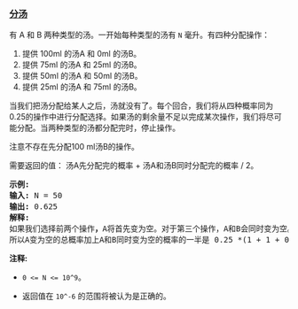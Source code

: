 ### [分汤](https://leetcode-cn.com/problems/soup-servings)

<p>有&nbsp;A&nbsp;和&nbsp;B 两种类型的汤。一开始每种类型的汤有&nbsp;<code>N</code>&nbsp;毫升。有四种分配操作：</p>

<ol>
	<li>提供 100ml 的汤A 和 0ml 的汤B。</li>
	<li>提供 75ml 的汤A 和 25ml 的汤B。</li>
	<li>提供 50ml 的汤A 和 50ml 的汤B。</li>
	<li>提供 25ml 的汤A 和 75ml 的汤B。</li>
</ol>

<p>当我们把汤分配给某人之后，汤就没有了。每个回合，我们将从四种概率同为0.25的操作中进行分配选择。如果汤的剩余量不足以完成某次操作，我们将尽可能分配。当两种类型的汤都分配完时，停止操作。</p>

<p>注意不存在先分配100 ml汤B的操作。</p>

<p>需要返回的值：&nbsp;汤A先分配完的概率 + 汤A和汤B同时分配完的概率 / 2。</p>

<pre>
<strong>示例:</strong>
<strong>输入:</strong> N = 50
<strong>输出:</strong> 0.625
<strong>解释:
</strong>如果我们选择前两个操作<strong>，</strong>A将首先变为空。对于第三个操作，A和B会同时变为空。对于第四个操作，B将首先变为空。<strong>
</strong>所以A变为空的总概率加上A和B同时变为空的概率的一半是 0.25 *(1 + 1 + 0.5 + 0)= 0.625。
</pre>

<p><strong>注释: </strong></p>

<ul>
	<li><code>0 &lt;= N &lt;= 10^9</code>。</li>
	<li>
	<p>返回值在&nbsp;<code>10^-6</code>&nbsp;的范围将被认为是正确的。</p>
	</li>
</ul>
